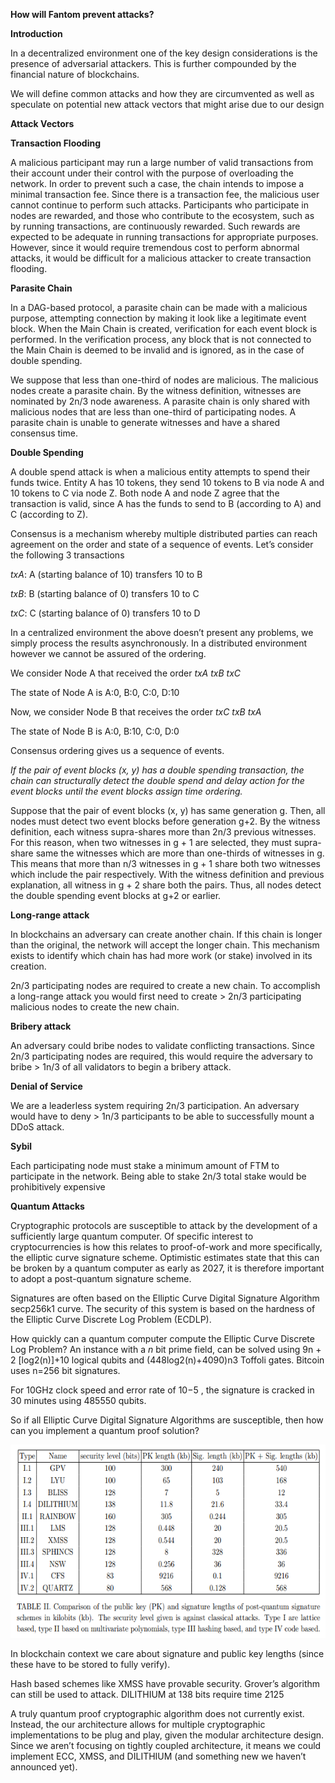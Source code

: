 **How will Fantom prevent attacks?**

**Introduction**

In a decentralized environment one of the key design considerations is
the presence of adversarial attackers. This is further compounded by the
financial nature of blockchains.

We will define common attacks and how they are circumvented as well as
speculate on potential new attack vectors that might arise due to our
design

**Attack Vectors**

**Transaction Flooding**

A malicious participant may run a large number of valid transactions
from their account under their control with the purpose of overloading
the network. In order to prevent such a case, the chain intends to
impose a minimal transaction fee. Since there is a transaction fee, the
malicious user cannot continue to perform such attacks. Participants who
participate in nodes are rewarded, and those who contribute to the
ecosystem, such as by running transactions, are continuously rewarded.
Such rewards are expected to be adequate in running transactions for
appropriate purposes. However, since it would require tremendous cost to
perform abnormal attacks, it would be difficult for a malicious attacker
to create transaction flooding.

**Parasite Chain**

In a DAG-based protocol, a parasite chain can be made with a malicious
purpose, attempting connection by making it look like a legitimate event
block. When the Main Chain is created, verification for each event block
is performed. In the verification process, any block that is not
connected to the Main Chain is deemed to be invalid and is ignored, as
in the case of double spending.

We suppose that less than one-third of nodes are malicious. The
malicious nodes create a parasite chain. By the witness definition,
witnesses are nominated by 2n/3 node awareness. A parasite chain is only
shared with malicious nodes that are less than one-third of
participating nodes. A parasite chain is unable to generate witnesses
and have a shared consensus time.

**Double Spending**

A double spend attack is when a malicious entity attempts to spend their
funds twice. Entity A has 10 tokens, they send 10 tokens to B via node A
and 10 tokens to C via node Z. Both node A and node Z agree that the
transaction is valid, since A has the funds to send to B (according to
A) and C (according to Z).

Consensus is a mechanism whereby multiple distributed parties can reach
agreement on the order and state of a sequence of events. Let’s consider
the following 3 transactions

*txA*: A (starting balance of 10) transfers 10 to B

*txB*: B (starting balance of 0) transfers 10 to C

*txC*: C (starting balance of 0) transfers 10 to D

In a centralized environment the above doesn’t present any problems, we
simply process the results asynchronously. In a distributed environment
however we cannot be assured of the ordering.

We consider Node A that received the order *txA txB txC*

The state of Node A is A:0, B:0, C:0, D:10

Now, we consider Node B that receives the order *txC txB txA*

The state of Node B is A:0, B:10, C:0, D:0

Consensus ordering gives us a sequence of events.

*If the pair of event blocks (x, y) has a double spending transaction,
the chain can structurally detect the double spend and delay action for
the event blocks until the event blocks assign time ordering.*

Suppose that the pair of event blocks (x, y) has same generation g.
Then, all nodes must detect two event blocks before generation g+2. By
the witness definition, each witness supra-shares more than 2n/3
previous witnesses. For this reason, when two witnesses in g + 1 are
selected, they must supra-share same the witnesses which are more than
one-thirds of witnesses in g. This means that more than n/3 witnesses in
g + 1 share both two witnesses which include the pair respectively. With
the witness definition and previous explanation, all witness in g + 2
share both the pairs. Thus, all nodes detect the double spending event
blocks at g+2 or earlier.

**Long-range attack**

In blockchains an adversary can create another chain. If this chain is
longer than the original, the network will accept the longer chain. This
mechanism exists to identify which chain has had more work (or stake)
involved in its creation.

2n/3 participating nodes are required to create a new chain. To
accomplish a long-range attack you would first need to create &gt; 2n/3
participating malicious nodes to create the new chain.

**Bribery attack**

An adversary could bribe nodes to validate conflicting transactions.
Since 2n/3 participating nodes are required, this would require the
adversary to bribe &gt; 1n/3 of all validators to begin a bribery
attack.

**Denial of Service**

We are a leaderless system requiring 2n/3 participation. An adversary
would have to deny &gt; 1n/3 participants to be able to successfully
mount a DDoS attack.

**Sybil**

Each participating node must stake a minimum amount of FTM to
participate in the network. Being able to stake 2n/3 total stake would
be prohibitively expensive

**Quantum Attacks**

Cryptographic protocols are susceptible to attack by the development of
a sufficiently large quantum computer. Of specific interest to
cryptocurrencies is how this relates to proof-of-work and more
specifically, the elliptic curve signature scheme. Optimistic estimates
state that this can be broken by a quantum computer as early as 2027, it
is therefore important to adopt a post-quantum signature scheme.

Signatures are often based on the Elliptic Curve Digital Signature
Algorithm secp256k1 curve. The security of this system is based on the
hardness of the Elliptic Curve Discrete Log Problem (ECDLP).

How quickly can a quantum computer compute the Elliptic Curve Discrete
Log Problem? An instance with a *n* bit prime field, can be solved using
9n + 2 \[log2(n)\]+10 logical qubits and (448log2(n)+4090)n3 Toffoli
gates. Bitcoin uses n=256 bit signatures.

For 10GHz clock speed and error rate of 10−5 , the signature is cracked
in 30 minutes using 485550 qubits.

So if all Elliptic Curve Digital Signature Algorithms are susceptible,
then how can you implement a quantum proof solution?

<img src="./attacks/image1.png" style="width:6.27083in;height:3.22222in" />

In blockchain context we care about signature and public key lengths
(since these have to be stored to fully verify).

Hash based schemes like XMSS have provable security. Grover’s algorithm
can still be used to attack. DILITHIUM at 138 bits require time 2125

A truly quantum proof cryptographic algorithm does not currently exist.
Instead, the our architecture allows for multiple cryptographic
implementations to be plug and play, given the modular architecture
design. Since we aren’t focusing on tightly coupled architecture, it
means we could implement ECC, XMSS, and DILITHIUM (and something new we
haven’t announced yet).
